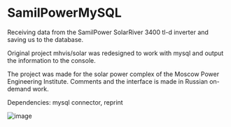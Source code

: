 # SamilPowerMySQL
Receiving data from the SamilPower SolarRiver 3400 tl-d inverter and saving us to the database.

Original project mhvis/solar was redesigned to work with mysql and output the information to the console.

The project was made for the solar power complex of the Moscow Power Engineering Institute.
Comments and the interface is made in Russian on-demand work.

Dependencies:
mysql connector, reprint

![image](https://user-images.githubusercontent.com/50865728/160682698-0ac6c456-02a3-4595-9d3f-dec8f37bcefe.png)
